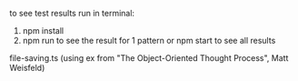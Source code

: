 to see test results run in terminal:
1) npm install
2) npm run <pattern name> to see the result for 1 pattern or npm start to see all results

file-saving.ts (using ex from "The Object-Oriented Thought Process", Matt Weisfeld)
